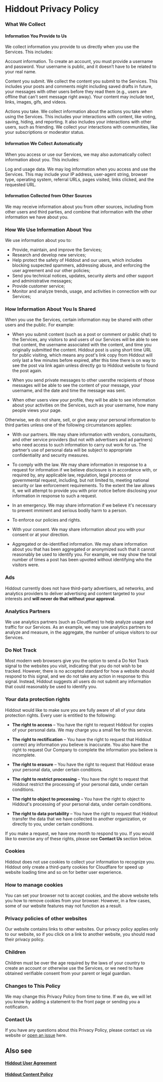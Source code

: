 # Hiddout Privacy Policy
### What We Collect
#### Information You Provide to Us
We collect information you provide to us directly when you use the Services. This includes:

Account information.  To create an account, you must provide a username and password. 
Your username is public, and it doesn’t have to be related to your real name. 

Content you submit.  We collect the content you submit to the Services. 
This includes your posts and comments might including saved drafts in future, your messages with other users before they read them (e.g., users are offline that can't sent message right away).
Your content may include text, links, images, gifs, and videos.

Actions you take.  We collect information about the actions you take when using the Services. 
This includes your interactions with content, like voting, saving, hiding, and reporting. 
It also includes your interactions with other users, such as friending. We collect your interactions with communities, like your subscriptions or moderator status. 

#### Information We Collect Automatically
When you access or use our Services, we may also automatically collect information about you. This includes:

Log and usage data.  We may log information when you access and use the Services. 
This may include your IP address, user-agent string, browser type, operating system, referral URLs, pages visited, links clicked, and the requested URL. 

#### Information Collected from Other Sources
We may receive information about you from other sources, including from other users and third parties, and combine that information with the other information we have about you.

### How We Use Information About You
We use information about you to:
* Provide, maintain, and improve the Services;
* Research and develop new services;
* Help protect the safety of Hiddout and our users, which includes blocking suspected spammers, addressing abuse, and enforcing the user agreement and our other policies;
* Send you technical notices, updates, security alerts and other support and administrative messages;
* Provide customer service;
* Monitor and analyze trends, usage, and activities in connection with our Services;

### How Information About You Is Shared
When you use the Services, certain information may be shared with other users and the public. For example:

* When you submit content (such as a post or comment or public chat) to the Services, any visitors to and users of our Services will be able to see that content, the username associated with the content, and time you originally submitted the content.
Hiddout post is using short time URL for public visiting, which means any post's link copy from Hiddout will only last a few minutes before expired, after this time there is on way to see the post via link again unless directly go to Hiddout website to found the post again.

* When you send private messages to other usersthe recipients of those messages will be able to see the content of your message, your username, and the date and time the message was sent. 

* When other users view your profile, they will be able to see information about your activities on the Services, such as your username, how many people views your page.

Otherwise, we do not share, sell, or give away your personal information to third parties unless one of the following circumstances applies:
* With our partners.  We may share information with vendors, consultants, and other service providers (but not with advertisers and ad partners) who need access to such information to carry out work for us. The partner’s use of personal data will be subject to appropriate confidentiality and security measures.

* To comply with the law.  We may share information in response to a request for information if we believe disclosure is in accordance with, or required by, any applicable law, regulation, legal process or governmental request, including, but not limited to, meeting national security or law enforcement requirements. To the extent the law allows it, we will attempt to provide you with prior notice before disclosing your information in response to such a request.

* In an emergency.  We may share information if we believe it's necessary to prevent imminent and serious bodily harm to a person.

* To enforce our policies and rights.

* With your consent.  We may share information about you with your consent or at your direction.

* Aggregated or de-identified information.  We may share information about you that has been aggregated or anonymized such that it cannot reasonably be used to identify you. For example, we may show the total number of times a post has been upvoted without identifying who the visitors were.

### Ads
Hiddout currently does not have third-party advertisers, ad networks, and analytics providers to deliver advertising and content targeted to your interests and **will never do that without your approval**. 

### Analytics Partners
We use analytics partners (such as Cloudflare) to help analyze usage and traffic for our Services. As an example, we may use analytics partners to analyze and measure, in the aggregate, the number of unique visitors to our Services.

### Do Not Track
Most modern web browsers give you the option to send a Do Not Track signal to the websites you visit, indicating that you do not wish to be tracked. However, there is no accepted standard for how a website should respond to this signal, and we do not take any action in response to this signal. 
Instead, Hiddout suggests all users do not submit any information that could reasonably be used to identify you.

### Your data protection rights
Hiddout would like to make sure you are fully aware of all of your data protection rights. Every user is entitled to the following:

* **The right to access** – You have the right to request Hiddout for copies of your personal data. We may charge you a small fee for this service.

* **The right to rectification** – You have the right to request that Hiddout correct any information you believe is inaccurate. You also have the right to request Our Company to complete the information you believe is incomplete.

* **The right to erasure** – You have the right to request that Hiddout erase your personal data, under certain conditions.

* **The right to restrict processing** – You have the right to request that Hiddout restrict the processing of your personal data, under certain conditions.

* **The right to object to processing** – You have the right to object to Hiddout's processing of your personal data, under certain conditions.

* **The right to data portability** – You have the right to request that Hiddout transfer the data that we have collected to another organization, or directly to you, under certain conditions.

If you make a request, we have one month to respond to you. If you would like to exercise any of these rights, please see **Contact Us** section below.

### Cookies
Hiddout does not use cookies to collect your information to recognize you. Hiddout only create a third-party cookies for Cloudflare for speed up website loading time and so on for better user experience.

### How to manage cookies
You can set your browser not to accept cookies, and the above website tells you how to remove cookies from your browser. However, in a few cases, some of our website features may not function as a result.

### Privacy policies of other websites
Our website contains links to other websites. Our privacy policy applies only to our website, so if you click on a link to another website, you should read their privacy policy.

### Children
Children must be over the age required by the laws of your country to create an account or otherwise use the Services, or we need to have obtained verifiable consent from your parent or legal guardian.

### Changes to This Policy
We may change this Privacy Policy from time to time. If we do, we will let you know by adding a statement to the front page or sending you a notification.

### Contact Us
If you have any questions about this Privacy Policy, please contact us via website or [open an issue](https://github.com/hiddout/hiddout-policies/issues) here.

## Also see
#### [Hiddout User Agreement](https://github.com/hiddout/hiddout-policies/blob/master/UserAgreement.md)

#### [Hiddout Content Policy](https://github.com/hiddout/hiddout-policies/blob/master/ContentPolicy.md)
